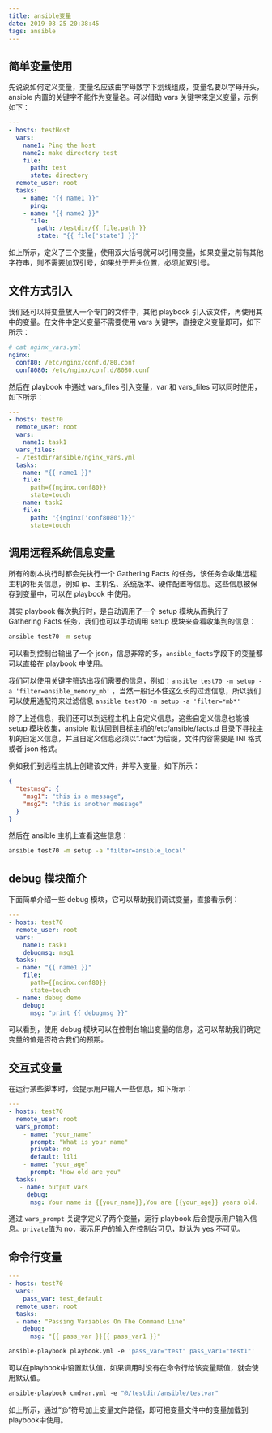 ```yaml
---
title: ansible变量
date: 2019-08-25 20:38:45
tags: ansible
---
```


## 简单变量使用

先说说如何定义变量，变量名应该由字母数字下划线组成，变量名要以字母开头，ansible 内置的关键字不能作为变量名。可以借助 vars 关键字来定义变量，示例如下：

```yml
---
- hosts: testHost
  vars:
    name1: Ping the host
    name2: make directory test
    file:
      path: test
      state: directory
  remote_user: root
  tasks:
    - name: "{{ name1 }}"
      ping:
    - name: "{{ name2 }}"
      file:
        path: /testdir/{{ file.path }}
        state: "{{ file['state'] }}"
```

如上所示，定义了三个变量，使用双大括号就可以引用变量，如果变量之前有其他字符串，则不需要加双引号，如果处于开头位置，必须加双引号。

## 文件方式引入

我们还可以将变量放入一个专门的文件中，其他 playbook 引入该文件，再使用其中的变量。在文件中定义变量不需要使用 vars 关键字，直接定义变量即可，如下所示：

```yaml
# cat nginx_vars.yml
nginx:
  conf80: /etc/nginx/conf.d/80.conf
  conf8080: /etc/nginx/conf.d/8080.conf
```

然后在 playbook 中通过 vars_files 引入变量，var 和 vars_files 可以同时使用，如下所示：

```yml
---
- hosts: test70
  remote_user: root
  vars:
    name1: task1
  vars_files:
  - /testdir/ansible/nginx_vars.yml
  tasks:
  - name: "{{ name1 }}"
    file:
      path={{nginx.conf80}}
      state=touch
  - name: task2
    file:
      path: "{{nginx['conf8080']}}"
      state=touch
```

## 调用远程系统信息变量

所有的剧本执行时都会先执行一个 Gathering Facts 的任务，该任务会收集远程主机的相关信息，例如 ip、主机名、系统版本、硬件配置等信息。这些信息被保存到变量中，可以在 playbook 中使用。

其实 playbook 每次执行时，是自动调用了一个 setup 模块从而执行了 Gathering Facts 任务，我们也可以手动调用 setup 模块来查看收集到的信息：

```bash
ansible test70 -m setup
```

可以看到控制台输出了一个 json，信息非常的多，`ansible_facts`字段下的变量都可以直接在 playbook 中使用。

我们可以使用关键字筛选出我们需要的信息，例如：`ansible test70 -m setup -a 'filter=ansible_memory_mb'` ，当然一般记不住这么长的过滤信息，所以我们可以使用通配符来过滤信息 `ansible test70 -m setup -a 'filter=*mb*'`

除了上述信息，我们还可以到远程主机上自定义信息，这些自定义信息也能被 setup 模块收集，ansible 默认回到目标主机的/etc/ansible/facts.d 目录下寻找主机的自定义信息，并且自定义信息必须以“.fact”为后缀，文件内容需要是 INI 格式或者 json 格式。

例如我们到远程主机上创建该文件，并写入变量，如下所示：

```json
{
  "testmsg": {
    "msg1": "this is a message",
    "msg2": "this is another message"
  }
}
```

然后在 ansible 主机上查看这些信息：

```bash
ansible test70 -m setup -a "filter=ansible_local"
```

## debug 模块简介

下面简单介绍一些 debug 模块，它可以帮助我们调试变量，直接看示例：

```yml
---
- hosts: test70
  remote_user: root
  vars:
    name1: task1
    debugmsg: msg1
  tasks:
  - name: "{{ name1 }}"
    file:
      path={{nginx.conf80}}
      state=touch
  - name: debug demo
    debug:
      msg: "print {{ debugmsg }}"
```

可以看到，使用 debug 模块可以在控制台输出变量的信息，这可以帮助我们确定变量的值是否符合我们的预期。

## 交互式变量

在运行某些脚本时，会提示用户输入一些信息，如下所示：

```yml
---
- hosts: test70
  remote_user: root
  vars_prompt:
    - name: "your_name"
      prompt: "What is your name"
      private: no
      default: lili
    - name: "your_age"
      prompt: "How old are you"
  tasks:
   - name: output vars
     debug:
      msg: Your name is {{your_name}},You are {{your_age}} years old.
```

通过 `vars_prompt` 关键字定义了两个变量，运行 playbook 后会提示用户输入信息。`private`值为 no，表示用户的输入在控制台可见，默认为 yes 不可见。

## 命令行变量

```yml
---
- hosts: test70
  vars:
    pass_var: test_default
  remote_user: root
  tasks:
  - name: "Passing Variables On The Command Line"
    debug:
      msg: "{{ pass_var }}{{ pass_var1 }}"
```

```bash
ansible-playbook playbook.yml -e 'pass_var="test" pass_var1="test1"'
```

可以在playbook中设置默认值，如果调用时没有在命令行给该变量赋值，就会使用默认值。

```bash
ansible-playbook cmdvar.yml -e "@/testdir/ansible/testvar"
```

如上所示，通过“@”符号加上变量文件路径，即可把变量文件中的变量加载到playbook中使用。
